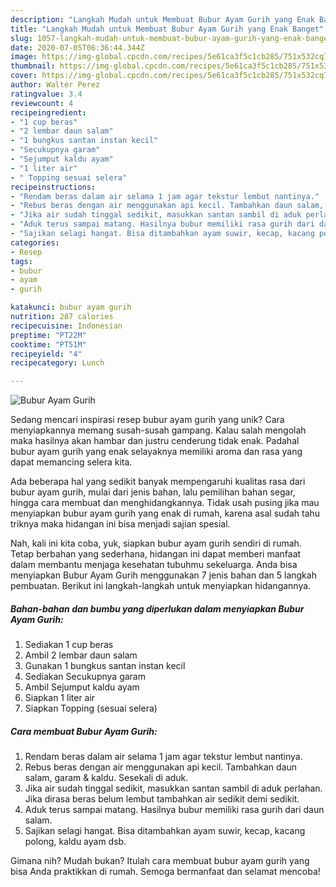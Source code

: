 ```yaml
---
description: "Langkah Mudah untuk Membuat Bubur Ayam Gurih yang Enak Banget"
title: "Langkah Mudah untuk Membuat Bubur Ayam Gurih yang Enak Banget"
slug: 1057-langkah-mudah-untuk-membuat-bubur-ayam-gurih-yang-enak-banget
date: 2020-07-05T06:36:44.344Z
image: https://img-global.cpcdn.com/recipes/5e61ca3f5c1cb285/751x532cq70/bubur-ayam-gurih-foto-resep-utama.jpg
thumbnail: https://img-global.cpcdn.com/recipes/5e61ca3f5c1cb285/751x532cq70/bubur-ayam-gurih-foto-resep-utama.jpg
cover: https://img-global.cpcdn.com/recipes/5e61ca3f5c1cb285/751x532cq70/bubur-ayam-gurih-foto-resep-utama.jpg
author: Walter Perez
ratingvalue: 3.4
reviewcount: 4
recipeingredient:
- "1 cup beras"
- "2 lembar daun salam"
- "1 bungkus santan instan kecil"
- "Secukupnya garam"
- "Sejumput kaldu ayam"
- "1 liter air"
- " Topping sesuai selera"
recipeinstructions:
- "Rendam beras dalam air selama 1 jam agar tekstur lembut nantinya."
- "Rebus beras dengan air menggunakan api kecil. Tambahkan daun salam, garam &amp; kaldu. Sesekali di aduk."
- "Jika air sudah tinggal sedikit, masukkan santan sambil di aduk perlahan. Jika dirasa beras belum lembut tambahkan air sedikit demi sedikit."
- "Aduk terus sampai matang. Hasilnya bubur memiliki rasa gurih dari daun salam."
- "Sajikan selagi hangat. Bisa ditambahkan ayam suwir, kecap, kacang polong, kaldu ayam dsb."
categories:
- Resep
tags:
- bubur
- ayam
- gurih

katakunci: bubur ayam gurih 
nutrition: 287 calories
recipecuisine: Indonesian
preptime: "PT22M"
cooktime: "PT51M"
recipeyield: "4"
recipecategory: Lunch

---
```



![Bubur Ayam Gurih](https://img-global.cpcdn.com/recipes/5e61ca3f5c1cb285/751x532cq70/bubur-ayam-gurih-foto-resep-utama.jpg)

Sedang mencari inspirasi resep bubur ayam gurih yang unik? Cara menyiapkannya memang susah-susah gampang. Kalau salah mengolah maka hasilnya akan hambar dan justru cenderung tidak enak. Padahal bubur ayam gurih yang enak selayaknya memiliki aroma dan rasa yang dapat memancing selera kita.

Ada beberapa hal yang sedikit banyak mempengaruhi kualitas rasa dari bubur ayam gurih, mulai dari jenis bahan, lalu pemilihan bahan segar, hingga cara membuat dan menghidangkannya. Tidak usah pusing jika mau menyiapkan bubur ayam gurih yang enak di rumah, karena asal sudah tahu triknya maka hidangan ini bisa menjadi sajian spesial.




Nah, kali ini kita coba, yuk, siapkan bubur ayam gurih sendiri di rumah. Tetap berbahan yang sederhana, hidangan ini dapat memberi manfaat dalam membantu menjaga kesehatan tubuhmu sekeluarga. Anda bisa menyiapkan Bubur Ayam Gurih menggunakan 7 jenis bahan dan 5 langkah pembuatan. Berikut ini langkah-langkah untuk menyiapkan hidangannya.

<!--inarticleads1-->

##### Bahan-bahan dan bumbu yang diperlukan dalam menyiapkan Bubur Ayam Gurih:

1. Sediakan 1 cup beras
1. Ambil 2 lembar daun salam
1. Gunakan 1 bungkus santan instan kecil
1. Sediakan Secukupnya garam
1. Ambil Sejumput kaldu ayam
1. Siapkan 1 liter air
1. Siapkan  Topping (sesuai selera)




<!--inarticleads2-->

##### Cara membuat Bubur Ayam Gurih:

1. Rendam beras dalam air selama 1 jam agar tekstur lembut nantinya.
1. Rebus beras dengan air menggunakan api kecil. Tambahkan daun salam, garam &amp; kaldu. Sesekali di aduk.
1. Jika air sudah tinggal sedikit, masukkan santan sambil di aduk perlahan. Jika dirasa beras belum lembut tambahkan air sedikit demi sedikit.
1. Aduk terus sampai matang. Hasilnya bubur memiliki rasa gurih dari daun salam.
1. Sajikan selagi hangat. Bisa ditambahkan ayam suwir, kecap, kacang polong, kaldu ayam dsb.




Gimana nih? Mudah bukan? Itulah cara membuat bubur ayam gurih yang bisa Anda praktikkan di rumah. Semoga bermanfaat dan selamat mencoba!
